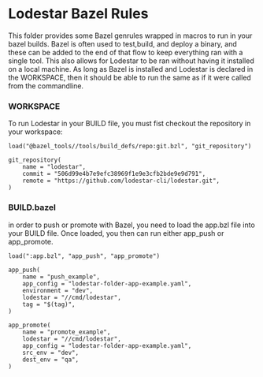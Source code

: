 # Lodestar Bazel Rules

This folder provides some Bazel genrules wrapped in macros to run in your bazel builds.  Bazel is often used to test,build, and deploy a binary, and these can be added to the end of that flow to keep everything ran with a single tool.  This also allows for Lodestar to be ran without having it installed on a local machine.  As long as Bazel is installed and Lodestar is declared in the WORKSPACE, then it should be able to run the same as if it were called from the commandline.

### WORKSPACE

To run Lodestar in your BUILD file, you must fist checkout the repository in your workspace:

    load("@bazel_tools//tools/build_defs/repo:git.bzl", "git_repository")

    git_repository(
        name = "lodestar",
        commit = "506d99e4b7e9efc38969f1e9e3cfb2bde9e9d791",
        remote = "https://github.com/lodestar-cli/lodestar.git",
    )

### BUILD.bazel

in order to push or promote with Bazel, you need to load the app.bzl file into your BUILD file.  Once loaded, you then can run either app_push or app_promote.

    load(":app.bzl", "app_push", "app_promote")

    app_push(
        name = "push_example",
        app_config = "lodestar-folder-app-example.yaml",
        environment = "dev",
        lodestar = "//cmd/lodestar",
        tag = "$(tag)",
    )

    app_promote(
        name = "promote_example",
        lodestar = "//cmd/lodestar",
        app_config = "lodestar-folder-app-example.yaml",
        src_env = "dev",
        dest_env = "qa",
    )